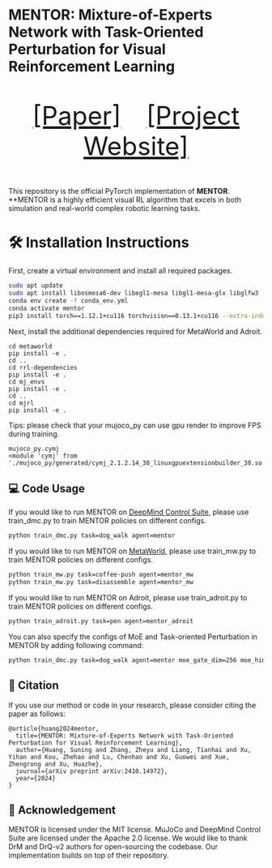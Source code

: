# **MENTOR: Mixture-of-Experts Network with Task-Oriented Perturbation for Visual Reinforcement Learning**

<p align="center" style="font-size: 50px">
   <a href="https://arxiv.org/abs/2410.14972">[Paper]</a>&emsp;<a href="https://suninghuang19.github.io/mentor_page/">[Project Website]</a>
</p>


This repository is the official PyTorch implementation of **MENTOR**. **MENTOR is a highly efficient visual RL algorithm that excels in both simulation and real-world complex robotic learning tasks.


# 🛠️ Installation Instructions

First, create a virtual environment and install all required packages. 

```bash
sudo apt update
sudo apt install libosmesa6-dev libegl1-mesa libgl1-mesa-glx libglfw3 
conda env create -f conda_env.yml 
conda activate mentor
pip3 install torch==1.12.1+cu116 torchvision==0.13.1+cu116 --extra-index-url https://download.pytorch.org/whl/cu116
```

Next, install the additional dependencies required for MetaWorld and Adroit. 

```
cd metaworld
pip install -e .
cd ..
cd rrl-dependencies
pip install -e .
cd mj_envs
pip install -e .
cd ..
cd mjrl
pip install -e .
```

Tips: please check that your mujoco_py can use gpu render to improve FPS during training.

```
mujoco_py.cymj
<module 'cymj' from './mujoco_py/generated/cymj_2.1.2.14_38_linuxgpuextensionbuilder_38.so'>
```

## 💻 Code Usage

If you would like to run MENTOR on [DeepMind Control Suite](https://github.com/google-deepmind/dm_control), please use train_dmc.py to train MENTOR policies on different configs.

```bash
python train_dmc.py task=dog_walk agent=mentor
```

If you would like to run MENTOR on [MetaWorld](https://meta-world.github.io/), please use train_mw.py to train MENTOR policies on different configs.

```bash
python train_mw.py task=coffee-push agent=mentor_mw
python train_mw.py task=disassemble agent=mentor_mw
```

If you would like to run MENTOR on Adroit, please use train_adroit.py to train MENTOR policies on different configs.

```bash
python train_adroit.py task=pen agent=mentor_adroit
```

You can also specify the configs of MoE and Task-oriented Perturbation in MENTOR by adding following command:

```bash
python train_dmc.py task=dog_walk agent=mentor moe_gate_dim=256 moe_hidden_dim=256 tp_set_size=10
```

## 📝 Citation

If you use our method or code in your research, please consider citing the paper as follows:

```
@article{huang2024mentor,
  title={MENTOR: Mixture-of-Experts Network with Task-Oriented Perturbation for Visual Reinforcement Learning},
  author={Huang, Suning and Zhang, Zheyu and Liang, Tianhai and Xu, Yihan and Kou, Zhehao and Lu, Chenhao and Xu, Guowei and Xue, Zhengrong and Xu, Huazhe},
  journal={arXiv preprint arXiv:2410.14972},
  year={2024}
}
```

## 🙏 Acknowledgement

MENTOR is licensed under the MIT license. MuJoCo and DeepMind Control Suite are licensed under the Apache 2.0 license. We would like to thank DrM and DrQ-v2 authors for open-sourcing the codebase. Our implementation builds on top of their repository.
